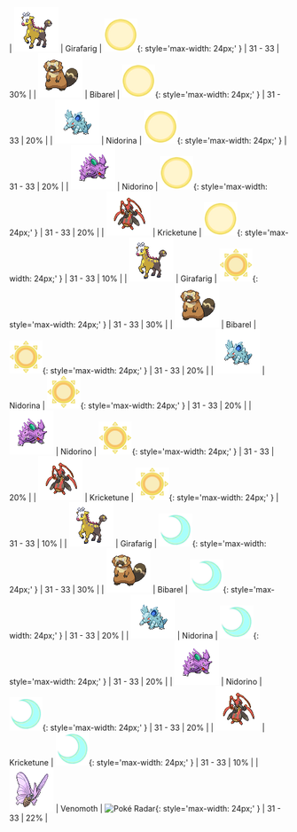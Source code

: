 
| ![Girafarig](../../assets/sprites/girafarig/front.gif) | Girafarig | ![Morning](../../assets/encounter_types/morning.png "Morning"){: style='max-width: 24px;' } | 31 - 33 | 30% |
| ![Bibarel](../../assets/sprites/bibarel/front.gif) | Bibarel | ![Morning](../../assets/encounter_types/morning.png "Morning"){: style='max-width: 24px;' } | 31 - 33 | 20% |
| ![Nidorina](../../assets/sprites/nidorina/front.gif) | Nidorina | ![Morning](../../assets/encounter_types/morning.png "Morning"){: style='max-width: 24px;' } | 31 - 33 | 20% |
| ![Nidorino](../../assets/sprites/nidorino/front.gif) | Nidorino | ![Morning](../../assets/encounter_types/morning.png "Morning"){: style='max-width: 24px;' } | 31 - 33 | 20% |
| ![Kricketune](../../assets/sprites/kricketune/front.gif) | Kricketune | ![Morning](../../assets/encounter_types/morning.png "Morning"){: style='max-width: 24px;' } | 31 - 33 | 10% |
| ![Girafarig](../../assets/sprites/girafarig/front.gif) | Girafarig | ![Day](../../assets/encounter_types/day.png "Day"){: style='max-width: 24px;' } | 31 - 33 | 30% |
| ![Bibarel](../../assets/sprites/bibarel/front.gif) | Bibarel | ![Day](../../assets/encounter_types/day.png "Day"){: style='max-width: 24px;' } | 31 - 33 | 20% |
| ![Nidorina](../../assets/sprites/nidorina/front.gif) | Nidorina | ![Day](../../assets/encounter_types/day.png "Day"){: style='max-width: 24px;' } | 31 - 33 | 20% |
| ![Nidorino](../../assets/sprites/nidorino/front.gif) | Nidorino | ![Day](../../assets/encounter_types/day.png "Day"){: style='max-width: 24px;' } | 31 - 33 | 20% |
| ![Kricketune](../../assets/sprites/kricketune/front.gif) | Kricketune | ![Day](../../assets/encounter_types/day.png "Day"){: style='max-width: 24px;' } | 31 - 33 | 10% |
| ![Girafarig](../../assets/sprites/girafarig/front.gif) | Girafarig | ![Night](../../assets/encounter_types/night.png "Night"){: style='max-width: 24px;' } | 31 - 33 | 30% |
| ![Bibarel](../../assets/sprites/bibarel/front.gif) | Bibarel | ![Night](../../assets/encounter_types/night.png "Night"){: style='max-width: 24px;' } | 31 - 33 | 20% |
| ![Nidorina](../../assets/sprites/nidorina/front.gif) | Nidorina | ![Night](../../assets/encounter_types/night.png "Night"){: style='max-width: 24px;' } | 31 - 33 | 20% |
| ![Nidorino](../../assets/sprites/nidorino/front.gif) | Nidorino | ![Night](../../assets/encounter_types/night.png "Night"){: style='max-width: 24px;' } | 31 - 33 | 20% |
| ![Kricketune](../../assets/sprites/kricketune/front.gif) | Kricketune | ![Night](../../assets/encounter_types/night.png "Night"){: style='max-width: 24px;' } | 31 - 33 | 10% |
| ![Venomoth](../../assets/sprites/venomoth/front.gif) | Venomoth | ![Poké Radar](../../assets/encounter_types/poké_radar.png "Poké Radar"){: style='max-width: 24px;' } | 31 - 33 | 22% |


